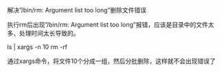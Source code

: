 解决”/bin/rm: Argument list too long”删除文件错误

执行rm后出现”/bin/rm: Argument list too long”报错，应该是目录中的文件太多、处理时间太长导致的。

ls | xargs -n 10 rm -rf

通过xargs命令，将文件10个分成一组，然后分批删除，这样就不会出现错误了